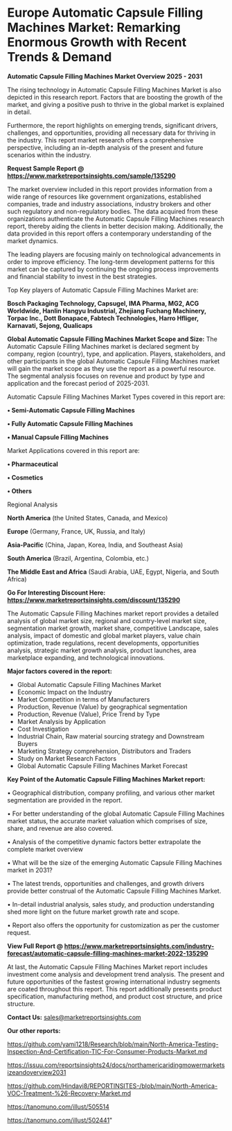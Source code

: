 # Europe Automatic Capsule Filling Machines Market: Remarking Enormous Growth with Recent Trends & Demand

<Strong> Automatic Capsule Filling Machines Market Overview 2025 - 2031</strong>

The rising technology in Automatic Capsule Filling Machines Market is also depicted in this research report. Factors that are boosting the growth of the market, and giving a positive push to thrive in the global market is explained in detail.

Furthermore, the report highlights on emerging trends, significant drivers, challenges, and opportunities, providing all necessary data for thriving in the industry. This report market research offers a comprehensive perspective, including an in-depth analysis of the present and future scenarios within the industry.

<strong>Request Sample Report @ <a href=https://www.marketreportsinsights.com/sample/135290>https://www.marketreportsinsights.com/sample/135290</a></strong>

The market overview included in this report provides information from a wide range of resources like government organizations, established companies, trade and industry associations, industry brokers and other such regulatory and non-regulatory bodies. The data acquired from these organizations authenticate the Automatic Capsule Filling Machines research report, thereby aiding the clients in better decision making. Additionally, the data provided in this report offers a contemporary understanding of the market dynamics.

The leading players are focusing mainly on technological advancements in order to improve efficiency. The long-term development patterns for this market can be captured by continuing the ongoing process improvements and financial stability to invest in the best strategies.

Top Key players of Automatic Capsule Filling Machines Market are:

<strong>Bosch Packaging Technology, Capsugel, IMA Pharma, MG2, ACG Worldwide, Hanlin Hangyu Industrial, Zhejiang Fuchang Machinery, Torpac Inc., Dott Bonapace, Fabtech Technologies, Harro Hfliger, Karnavati, Sejong, Qualicaps</strong>

<strong><b>Global Automatic Capsule Filling Machines Market Scope and Size:</b></strong>
The Automatic Capsule Filling Machines market is declared segment by company, region (country), type, and application. Players, stakeholders, and other participants in the global Automatic Capsule Filling Machines market will gain the market scope as they use the report as a powerful resource. The segmental analysis focuses on revenue and product by type and application and the forecast period of 2025-2031.

Automatic Capsule Filling Machines Market Types covered in this report are:

<strong>• Semi-Automatic Capsule Filling Machines

• Fully Automatic Capsule Filling Machines

• Manual Capsule Filling Machines</strong>

Market Applications covered in this report are:

<strong>• Pharmaceutical

• Cosmetics

• Others</strong> 

Regional Analysis

<strong>North America</strong> (the United States, Canada, and Mexico)

<strong>Europe</strong> (Germany, France, UK, Russia, and Italy)

<strong>Asia-Pacific</strong> (China, Japan, Korea, India, and Southeast Asia)

<strong>South America</strong> (Brazil, Argentina, Colombia, etc.)

<strong>The Middle East and Africa</strong> (Saudi Arabia, UAE, Egypt, Nigeria, and South Africa)

<strong>Go For Interesting Discount Here: <a href=https://www.marketreportsinsights.com/discount/135290>https://www.marketreportsinsights.com/discount/135290</a></strong>

The Automatic Capsule Filling Machines market report provides a detailed analysis of global market size, regional and country-level market size, segmentation market growth, market share, competitive Landscape, sales analysis, impact of domestic and global market players, value chain optimization, trade regulations, recent developments, opportunities analysis, strategic market growth analysis, product launches, area marketplace expanding, and technological innovations.

<strong><b>Major factors covered in the report:</b></strong>
<ul>
  <li>Global Automatic Capsule Filling Machines Market </li>
  <li>Economic Impact on the Industry</li>
  <li>Market Competition in terms of Manufacturers</li>
  <li>Production, Revenue (Value) by geographical segmentation</li>
  <li>Production, Revenue (Value), Price Trend by Type</li>
  <li>Market Analysis by Application</li>
  <li>Cost Investigation</li>
  <li>Industrial Chain, Raw material sourcing strategy and Downstream Buyers</li>
  <li>Marketing Strategy comprehension, Distributors and Traders</li>
  <li>Study on Market Research Factors</li>
  <li>Global Automatic Capsule Filling Machines Market Forecast</li>
</ul>

<strong><b>Key Point of the Automatic Capsule Filling Machines Market report:</b></strong>

• Geographical distribution, company profiling, and various other market segmentation are provided in the report.

• For better understanding of the global Automatic Capsule Filling Machines market status, the accurate market valuation which comprises of size, share, and revenue are also covered.

• Analysis of the competitive dynamic factors better extrapolate the complete market overview

• What will be the size of the emerging Automatic Capsule Filling Machines market in 2031?

• The latest trends, opportunities and challenges, and growth drivers provide better construal of the Automatic Capsule Filling Machines Market.

• In-detail industrial analysis, sales study, and production understanding shed more light on the future market growth rate and scope.

• Report also offers the opportunity for customization as per the customer request.

<strong><b>View Full Report @ <a href=https://www.marketreportsinsights.com/industry-forecast/automatic-capsule-filling-machines-market-2022-135290>https://www.marketreportsinsights.com/industry-forecast/automatic-capsule-filling-machines-market-2022-135290</a></b></strong>


At last, the Automatic Capsule Filling Machines Market report includes investment come analysis and development trend analysis. The present and future opportunities of the fastest growing international industry segments are coated throughout this report. This report additionally presents product specification, manufacturing method, and product cost structure, and price structure.

<strong>Contact Us:</strong>
sales@marketreportsinsights.com

<strong>Our other reports:</strong>

<a href=https://github.com/yami1218/Research/blob/main/North-America-Testing-Inspection-And-Certification-TIC-For-Consumer-Products-Market.md>https://github.com/yami1218/Research/blob/main/North-America-Testing-Inspection-And-Certification-TIC-For-Consumer-Products-Market.md</a>

<a href=https://issuu.com/reportsinsights24/docs/northamericaridingmowermarketsizeandoverview2031>https://issuu.com/reportsinsights24/docs/northamericaridingmowermarketsizeandoverview2031</a>

<a href=https://github.com/Hindavi8/REPORTINSITES-/blob/main/North-America-VOC-Treatment-%26-Recovery-Market.md>https://github.com/Hindavi8/REPORTINSITES-/blob/main/North-America-VOC-Treatment-%26-Recovery-Market.md</a>

<a href=https://tanomuno.com/illust/505514>https://tanomuno.com/illust/505514</a>

<a href=https://tanomuno.com/illust/502441>https://tanomuno.com/illust/502441</a>"
